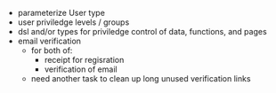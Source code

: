 * parameterize User type
* user priviledge levels / groups
* dsl and/or types for priviledge control of data, functions, and pages
* email verification
  * for both of:
    * receipt for regisration
    * verification of email
  * need another task to clean up long unused verification links
